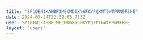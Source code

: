 ```yaml
---
title: "SP10EN1KAHBF1MECMD6XY6FKYPQXMT6WTPPN9FBHE"
date: 2024-03-24T22:32:05.713Z
user: SP10EN1KAHBF1MECMD6XY6FKYPQXMT6WTPPN9FBHE
layout: "users"
---
```

    